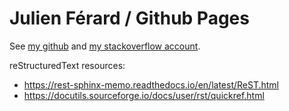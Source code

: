 # Julien Férard / Github Pages

See [my github](https://github.com/jferard) and [my stackoverflow account](https://stackoverflow.com/users/6914441/jferard).

reStructuredText resources:

* https://rest-sphinx-memo.readthedocs.io/en/latest/ReST.html
* https://docutils.sourceforge.io/docs/user/rst/quickref.html
